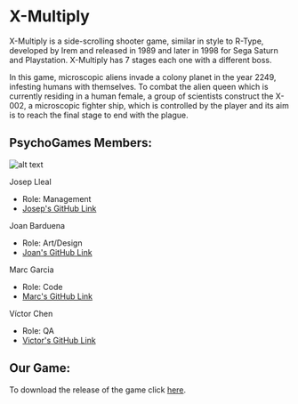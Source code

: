 # X-Multiply

X-Multiply is a side-scrolling shooter game, similar in style to R-Type, developed by Irem and released in 1989 and later in 1998 for Sega Saturn and Playstation. X-Multiply has 7 stages each one with a different boss.

In this game, microscopic aliens invade a colony planet in the year 2249, infesting humans with themselves. 
To combat the alien queen which is currently residing in a human female, a group of scientists 
construct the X-002, a microscopic fighter ship, which is controlled by the player and its aim is to reach the final stage to end with the plague.

## PsychoGames Members:
   
![alt text](https://i.gyazo.com/236d95cb0994d9f54e56128f57ca4d8c.jpg "Team photo")

Josep Lleal
   - Role: Management
   - [Josep's GitHub Link](https://github.com/JosepLleal)
   
Joan Barduena
   - Role: Art/Design
   - [Joan's GitHub Link](https://github.com/JoanBarduena)
   
Marc Garcia
   - Role: Code
   - [Marc's GitHub Link](https://github.com/marcgreig)
   
Víctor Chen
   - Role: QA
   - [Victor's GitHub Link](https://github.com/Scarzard)
   

## Our Game:

   
To download the release of the game click [here](https://github.com/JosepLleal/PsychoGames/releases/download/1.0/X-Multiply.v_1.0.zip).
